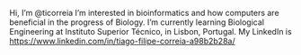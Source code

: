 Hi, I’m @ticorreia
I’m interested in bioinformatics and how computers are beneficial in the progress of Biology.
I’m currently learning Biological Engineering at Instituto Superior Técnico, in Lisbon, Portugal.
My LinkedIn is https://www.linkedin.com/in/tiago-filipe-correia-a98b2b28a/
